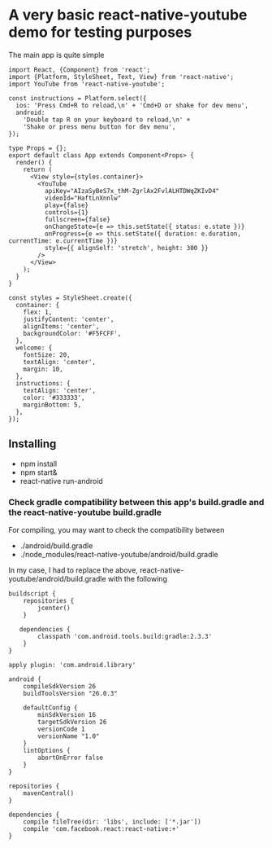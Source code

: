 # A very basic react-native-youtube demo for testing purposes

The main app is quite simple

```
import React, {Component} from 'react';
import {Platform, StyleSheet, Text, View} from 'react-native';
import YouTube from 'react-native-youtube';

const instructions = Platform.select({
  ios: 'Press Cmd+R to reload,\n' + 'Cmd+D or shake for dev menu',
  android:
    'Double tap R on your keyboard to reload,\n' +
    'Shake or press menu button for dev menu',
});

type Props = {};
export default class App extends Component<Props> {
  render() {
    return (
      <View style={styles.container}>
        <YouTube
          apiKey="AIzaSyBeS7x_thM-ZgrlAx2FvlALHTDWqZKIvD4"
          videoId="HaftLnXnnlw"
          play={false}
          controls={1}
          fullscreen={false}
          onChangeState={e => this.setState({ status: e.state })}
          onProgress={e => this.setState({ duration: e.duration, currentTime: e.currentTime })}
          style={{ alignSelf: 'stretch', height: 300 }}
        />
      </View>
    );
  }
}

const styles = StyleSheet.create({
  container: {
    flex: 1,
    justifyContent: 'center',
    alignItems: 'center',
    backgroundColor: '#F5FCFF',
  },
  welcome: {
    fontSize: 20,
    textAlign: 'center',
    margin: 10,
  },
  instructions: {
    textAlign: 'center',
    color: '#333333',
    marginBottom: 5,
  },
});
```

## Installing

* npm install
* npm start&
* react-native run-android  

### Check gradle compatibility between this app's build.gradle and the react-native-youtube build.gradle 

For compiling, you may want to check the compatibility between

*  ./android/build.gradle
* ./node_modules/react-native-youtube/android/build.gradle

In my case, I had to replace the above, react-native-youtube/android/build.gradle with the following

```
buildscript {
    repositories {
        jcenter()
    }

   dependencies {
        classpath 'com.android.tools.build:gradle:2.3.3'
    }
}

apply plugin: 'com.android.library'

android {
    compileSdkVersion 26
    buildToolsVersion "26.0.3"

    defaultConfig {
        minSdkVersion 16
        targetSdkVersion 26
        versionCode 1
        versionName "1.0"
    }
    lintOptions {
        abortOnError false
    }
}

repositories {
    mavenCentral()
}

dependencies {
    compile fileTree(dir: 'libs', include: ['*.jar'])
    compile 'com.facebook.react:react-native:+'
}

```
